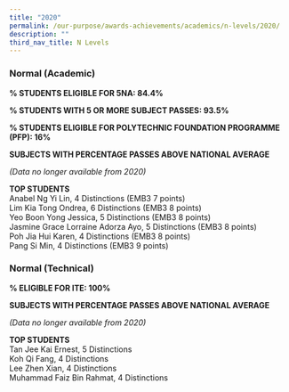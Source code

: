 ```yaml
---
title: "2020"
permalink: /our-purpose/awards-achievements/academics/n-levels/2020/
description: ""
third_nav_title: N Levels
---
```

### Normal (Academic)  

**% STUDENTS ELIGIBLE FOR 5NA: 84.4%** 

**% STUDENTS WITH 5 OR MORE SUBJECT PASSES: 93.5%**

**% STUDENTS ELIGIBLE FOR POLYTECHNIC FOUNDATION PROGRAMME (PFP): 16%**

**SUBJECTS WITH PERCENTAGE PASSES ABOVE NATIONAL AVERAGE** 

_(Data no longer available from 2020)_


**TOP STUDENTS** <br>
Anabel Ng Yi Lin, 4 Distinctions (EMB3 7 points) <br>
Lim Kia Tong Ondrea, 6 Distinctions (EMB3 8 points) <br>
Yeo Boon Yong Jessica, 5 Distinctions (EMB3 8 points) <br>
Jasmine Grace Lorraine Adorza Ayo, 5 Distinctions (EMB3 8 points) <br>
Poh Jia Hui Karen, 4 Distinctions (EMB3 8 points) <br>
Pang Si Min, 4 Distinctions (EMB3 9 points)<br>

### Normal (Technical) 

**% ELIGIBLE FOR ITE: 100%**   

**SUBJECTS WITH PERCENTAGE PASSES ABOVE NATIONAL AVERAGE** 

_(Data no longer available from 2020)_

  
**TOP STUDENTS**   <br>
Tan Jee Kai Ernest, 5 Distinctions<br>
Koh Qi Fang, 4 Distinctions<br>
Lee Zhen Xian, 4 Distinctions<br>
Muhammad Faiz Bin Rahmat, 4 Distinctions
